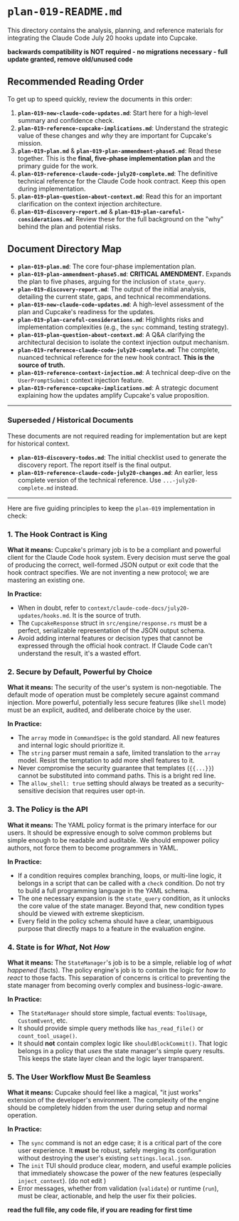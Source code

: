 # `plan-019-README.md`

This directory contains the analysis, planning, and reference materials for integrating the Claude Code July 20 hooks update into Cupcake.

**backwards compatibility is NOT required - no migrations necessary - full update granted, remove old/unused code**

## Recommended Reading Order

To get up to speed quickly, review the documents in this order:

1.  **`plan-019-new-claude-code-updates.md`**: Start here for a high-level summary and confidence check.
2.  **`plan-019-reference-cupcake-implications.md`**: Understand the strategic value of these changes and _why_ they are important for Cupcake's mission.
3.  **`plan-019-plan.md`** & **`plan-019-plan-ammendment-phase5.md`**: Read these together. This is the **final, five-phase implementation plan** and the primary guide for the work.
4.  **`plan-019-reference-claude-code-july20-complete.md`**: The definitive technical reference for the Claude Code hook contract. Keep this open during implementation.
5.  **`plan-019-plan-question-about-context.md`**: Read this for an important clarification on the context injection architecture.
6.  **`plan-019-discovery-report.md`** & **`plan-019-plan-careful-considerations.md`**: Review these for the full background on the "why" behind the plan and potential risks.

## Document Directory Map

- **`plan-019-plan.md`**: The core four-phase implementation plan.
- **`plan-019-plan-ammendment-phase5.md`**: **CRITICAL AMENDMENT.** Expands the plan to five phases, arguing for the inclusion of `state_query`.
- **`plan-019-discovery-report.md`**: The output of the initial analysis, detailing the current state, gaps, and technical recommendations.
- **`plan-019-new-claude-code-updates.md`**: A high-level assessment of the plan and Cupcake's readiness for the updates.
- **`plan-019-plan-careful-considerations.md`**: Highlights risks and implementation complexities (e.g., the `sync` command, testing strategy).
- **`plan-019-plan-question-about-context.md`**: A Q&A clarifying the architectural decision to isolate the context injection output mechanism.
- **`plan-019-reference-claude-code-july20-complete.md`**: The complete, nuanced technical reference for the new hook contract. **This is the source of truth.**
- **`plan-019-reference-context-injection.md`**: A technical deep-dive on the `UserPromptSubmit` context injection feature.
- **`plan-019-reference-cupcake-implications.md`**: A strategic document explaining how the updates amplify Cupcake's value proposition.

---

### Superseded / Historical Documents

These documents are not required reading for implementation but are kept for historical context.

- **`plan-019-discovery-todos.md`**: The initial checklist used to generate the discovery report. The report itself is the final output.
- **`plan-019-reference-claude-code-july20-changes.md`**: An earlier, less complete version of the technical reference. Use `...-july20-complete.md` instead.

---

Here are five guiding principles to keep the `plan-019` implementation in check:

### 1. The Hook Contract is King

**What it means:** Cupcake's primary job is to be a compliant and powerful client for the Claude Code hook system. Every decision must serve the goal of producing the correct, well-formed JSON output or exit code that the hook contract specifies. We are not inventing a new protocol; we are mastering an existing one.

**In Practice:**

- When in doubt, refer to `context/claude-code-docs/july20-updates/hooks.md`. It is the source of truth.
- The `CupcakeResponse` struct in `src/engine/response.rs` must be a perfect, serializable representation of the JSON output schema.
- Avoid adding internal features or decision types that cannot be expressed through the official hook contract. If Claude Code can't understand the result, it's a wasted effort.

### 2. Secure by Default, Powerful by Choice

**What it means:** The security of the user's system is non-negotiable. The default mode of operation must be completely secure against command injection. More powerful, potentially less secure features (like `shell` mode) must be an explicit, audited, and deliberate choice by the user.

**In Practice:**

- The `array` mode in `CommandSpec` is the gold standard. All new features and internal logic should prioritize it.
- The `string` parser must remain a safe, limited translation to the `array` model. Resist the temptation to add more shell features to it.
- Never compromise the security guarantee that templates (`{{...}}`) cannot be substituted into command paths. This is a bright red line.
- The `allow_shell: true` setting should always be treated as a security-sensitive decision that requires user opt-in.

### 3. The Policy is the API

**What it means:** The YAML policy format is the primary interface for our users. It should be expressive enough to solve common problems but simple enough to be readable and auditable. We should empower policy authors, not force them to become programmers in YAML.

**In Practice:**

- If a condition requires complex branching, loops, or multi-line logic, it belongs in a script that can be called with a `check` condition. Do not try to build a full programming language in the YAML schema.
- The one necessary expansion is the `state_query` condition, as it unlocks the core value of the state manager. Beyond that, new condition types should be viewed with extreme skepticism.
- Every field in the policy schema should have a clear, unambiguous purpose that directly maps to a feature in the evaluation engine.

### 4. State is for _What_, Not _How_

**What it means:** The `StateManager`'s job is to be a simple, reliable log of _what happened_ (facts). The policy engine's job is to contain the logic for _how to react_ to those facts. This separation of concerns is critical to preventing the state manager from becoming overly complex and business-logic-aware.

**In Practice:**

- The `StateManager` should store simple, factual events: `ToolUsage`, `CustomEvent`, etc.
- It should provide simple query methods like `has_read_file()` or `count_tool_usage()`.
- It should **not** contain complex logic like `shouldBlockCommit()`. That logic belongs in a policy that _uses_ the state manager's simple query results. This keeps the state layer clean and the logic layer transparent.

### 5. The User Workflow Must Be Seamless

**What it means:** Cupcake should feel like a magical, "it just works" extension of the developer's environment. The complexity of the engine should be completely hidden from the user during setup and normal operation.

**In Practice:**

- The `sync` command is not an edge case; it is a critical part of the core user experience. It **must** be robust, safely merging its configuration without destroying the user's existing `settings.local.json`.
- The `init` TUI should produce clear, modern, and useful example policies that immediately showcase the power of the new features (especially `inject_context`). (do not edit )
- Error messages, whether from validation (`validate`) or runtime (`run`), must be clear, actionable, and help the user fix their policies.

**read the full file, any code file, if you are reading for first time**
